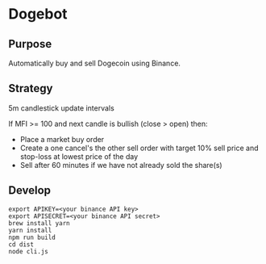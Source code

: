 # Dogebot

## Purpose

Automatically buy and sell Dogecoin using Binance.

## Strategy

5m candlestick update intervals

If MFI >= 100 and next candle is bullish (close > open) then:

   - Place a market buy order
   - Create a one cancel's the other sell order with target 10% sell price and stop-loss at lowest price of the day
   - Sell after 60 minutes if we have not already sold the share(s)

## Develop

```
export APIKEY=<your binance API key>
export APISECRET=<your binance API secret>
brew install yarn
yarn install
npm run build
cd dist
node cli.js
```
